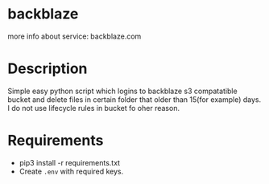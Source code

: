 # backblaze
more info about service: backblaze.com
# Description
Simple  easy python script which logins to backblaze s3 compatatible bucket and delete files in certain folder that older than 15(for example) days.
I do not use lifecycle rules in bucket fo oher reason.
# Requirements
- pip3 install -r requirements.txt
- Create `.env`  with required keys.
